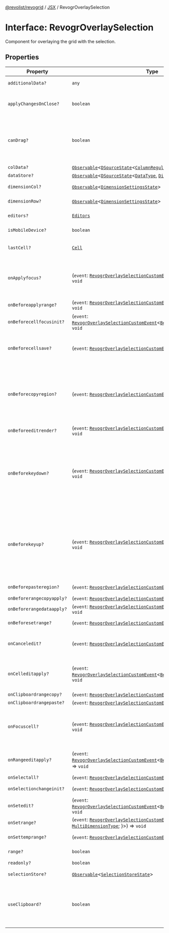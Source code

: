 [@revolist/revogrid](README.md) / [JSX](Namespace.JSX.md) / RevogrOverlaySelection

# Interface: RevogrOverlaySelection

Component for overlaying the grid with the selection.

## Properties

| Property | Type | Description | Defined in |
| ------ | ------ | ------ | ------ |
| `additionalData?` | `any` | Additional data to pass to renderer. | [src/components.d.ts:1856](https://github.com/revolist/revogrid/blob/479ecce95b25b0761395add7477e34a6fe066174/src/components.d.ts#L1856) |
| `applyChangesOnClose?` | `boolean` | If true applys changes when cell closes if not Escape. | [src/components.d.ts:1860](https://github.com/revolist/revogrid/blob/479ecce95b25b0761395add7477e34a6fe066174/src/components.d.ts#L1860) |
| `canDrag?` | `boolean` | Enable revogr-order-editor component (read more in revogr-order-editor component). Allows D&D. | [src/components.d.ts:1864](https://github.com/revolist/revogrid/blob/479ecce95b25b0761395add7477e34a6fe066174/src/components.d.ts#L1864) |
| `colData?` | [`Observable`](TypeAlias.Observable.md)\<[`DSourceState`](TypeAlias.DSourceState.md)\<[`ColumnRegular`](Interface.ColumnRegular.md), [`DimensionCols`](TypeAlias.DimensionCols.md)\>\> | Column data store. | [src/components.d.ts:1868](https://github.com/revolist/revogrid/blob/479ecce95b25b0761395add7477e34a6fe066174/src/components.d.ts#L1868) |
| `dataStore?` | [`Observable`](TypeAlias.Observable.md)\<[`DSourceState`](TypeAlias.DSourceState.md)\<[`DataType`](TypeAlias.DataType.md), [`DimensionRows`](TypeAlias.DimensionRows.md)\>\> | Row data store. | [src/components.d.ts:1872](https://github.com/revolist/revogrid/blob/479ecce95b25b0761395add7477e34a6fe066174/src/components.d.ts#L1872) |
| `dimensionCol?` | [`Observable`](TypeAlias.Observable.md)\<[`DimensionSettingsState`](Interface.DimensionSettingsState.md)\> | Dimension settings X. | [src/components.d.ts:1876](https://github.com/revolist/revogrid/blob/479ecce95b25b0761395add7477e34a6fe066174/src/components.d.ts#L1876) |
| `dimensionRow?` | [`Observable`](TypeAlias.Observable.md)\<[`DimensionSettingsState`](Interface.DimensionSettingsState.md)\> | Dimension settings Y. | [src/components.d.ts:1880](https://github.com/revolist/revogrid/blob/479ecce95b25b0761395add7477e34a6fe066174/src/components.d.ts#L1880) |
| `editors?` | [`Editors`](TypeAlias.Editors.md) | Custom editors register. | [src/components.d.ts:1884](https://github.com/revolist/revogrid/blob/479ecce95b25b0761395add7477e34a6fe066174/src/components.d.ts#L1884) |
| `isMobileDevice?` | `boolean` | Is mobile view mode. | [src/components.d.ts:1888](https://github.com/revolist/revogrid/blob/479ecce95b25b0761395add7477e34a6fe066174/src/components.d.ts#L1888) |
| `lastCell?` | [`Cell`](Interface.Cell.md) | Last real coordinates positions + 1. | [src/components.d.ts:1892](https://github.com/revolist/revogrid/blob/479ecce95b25b0761395add7477e34a6fe066174/src/components.d.ts#L1892) |
| `onApplyfocus?` | (`event`: [`RevogrOverlaySelectionCustomEvent`](Interface.RevogrOverlaySelectionCustomEvent.md)\<[`FocusRenderEvent`](Interface.FocusRenderEvent.md)\>) => `void` | Before cell get focused. To prevent the default behavior of applying the edit data, you can call `e.preventDefault()`. | [src/components.d.ts:1896](https://github.com/revolist/revogrid/blob/479ecce95b25b0761395add7477e34a6fe066174/src/components.d.ts#L1896) |
| `onBeforeapplyrange?` | (`event`: [`RevogrOverlaySelectionCustomEvent`](Interface.RevogrOverlaySelectionCustomEvent.md)\<[`FocusRenderEvent`](Interface.FocusRenderEvent.md)\>) => `void` | Before range applied. | [src/components.d.ts:1900](https://github.com/revolist/revogrid/blob/479ecce95b25b0761395add7477e34a6fe066174/src/components.d.ts#L1900) |
| `onBeforecellfocusinit?` | (`event`: [`RevogrOverlaySelectionCustomEvent`](Interface.RevogrOverlaySelectionCustomEvent.md)\<[`BeforeSaveDataDetails`](TypeAlias.BeforeSaveDataDetails.md)\>) => `void` | Before cell focus. | [src/components.d.ts:1904](https://github.com/revolist/revogrid/blob/479ecce95b25b0761395add7477e34a6fe066174/src/components.d.ts#L1904) |
| `onBeforecellsave?` | (`event`: [`RevogrOverlaySelectionCustomEvent`](Interface.RevogrOverlaySelectionCustomEvent.md)\<`any`\>) => `void` | Runs before cell save. Can be used to override or cancel original save. | [src/components.d.ts:1908](https://github.com/revolist/revogrid/blob/479ecce95b25b0761395add7477e34a6fe066174/src/components.d.ts#L1908) |
| `onBeforecopyregion?` | (`event`: [`RevogrOverlaySelectionCustomEvent`](Interface.RevogrOverlaySelectionCustomEvent.md)\<`any`\>) => `void` | Before clipboard copy happened. Validate data before copy. To prevent the default behavior of editing data and use your own implementation, call `e.preventDefault()`. | [src/components.d.ts:1912](https://github.com/revolist/revogrid/blob/479ecce95b25b0761395add7477e34a6fe066174/src/components.d.ts#L1912) |
| `onBeforeeditrender?` | (`event`: [`RevogrOverlaySelectionCustomEvent`](Interface.RevogrOverlaySelectionCustomEvent.md)\<[`FocusRenderEvent`](Interface.FocusRenderEvent.md)\>) => `void` | Before editor render. | [src/components.d.ts:1916](https://github.com/revolist/revogrid/blob/479ecce95b25b0761395add7477e34a6fe066174/src/components.d.ts#L1916) |
| `onBeforekeydown?` | (`event`: [`RevogrOverlaySelectionCustomEvent`](Interface.RevogrOverlaySelectionCustomEvent.md)\<`KeyboardEvent`\>) => `void` | Before key up event proxy, used to prevent key up trigger. If you have some custom behaviour event, use this event to check if it wasn't processed by internal logic. Call preventDefault(). | [src/components.d.ts:1920](https://github.com/revolist/revogrid/blob/479ecce95b25b0761395add7477e34a6fe066174/src/components.d.ts#L1920) |
| `onBeforekeyup?` | (`event`: [`RevogrOverlaySelectionCustomEvent`](Interface.RevogrOverlaySelectionCustomEvent.md)\<`KeyboardEvent`\>) => `void` | Before key down event proxy, used to prevent key down trigger. If you have some custom behaviour event, use this event to check if it wasn't processed by internal logic. Call preventDefault(). | [src/components.d.ts:1924](https://github.com/revolist/revogrid/blob/479ecce95b25b0761395add7477e34a6fe066174/src/components.d.ts#L1924) |
| `onBeforepasteregion?` | (`event`: [`RevogrOverlaySelectionCustomEvent`](Interface.RevogrOverlaySelectionCustomEvent.md)\<`any`\>) => `void` | Before region paste happened. | [src/components.d.ts:1928](https://github.com/revolist/revogrid/blob/479ecce95b25b0761395add7477e34a6fe066174/src/components.d.ts#L1928) |
| `onBeforerangecopyapply?` | (`event`: [`RevogrOverlaySelectionCustomEvent`](Interface.RevogrOverlaySelectionCustomEvent.md)\<[`ChangedRange`](TypeAlias.ChangedRange.md)\>) => `void` | Before range copy. | [src/components.d.ts:1932](https://github.com/revolist/revogrid/blob/479ecce95b25b0761395add7477e34a6fe066174/src/components.d.ts#L1932) |
| `onBeforerangedataapply?` | (`event`: [`RevogrOverlaySelectionCustomEvent`](Interface.RevogrOverlaySelectionCustomEvent.md)\<[`FocusRenderEvent`](Interface.FocusRenderEvent.md)\>) => `void` | Range data apply. | [src/components.d.ts:1936](https://github.com/revolist/revogrid/blob/479ecce95b25b0761395add7477e34a6fe066174/src/components.d.ts#L1936) |
| `onBeforesetrange?` | (`event`: [`RevogrOverlaySelectionCustomEvent`](Interface.RevogrOverlaySelectionCustomEvent.md)\<`any`\>) => `void` | Before range selection applied. | [src/components.d.ts:1940](https://github.com/revolist/revogrid/blob/479ecce95b25b0761395add7477e34a6fe066174/src/components.d.ts#L1940) |
| `onCanceledit?` | (`event`: [`RevogrOverlaySelectionCustomEvent`](Interface.RevogrOverlaySelectionCustomEvent.md)\<`any`\>) => `void` | Used for editors support when editor close requested. | [src/components.d.ts:1944](https://github.com/revolist/revogrid/blob/479ecce95b25b0761395add7477e34a6fe066174/src/components.d.ts#L1944) |
| `onCelleditapply?` | (`event`: [`RevogrOverlaySelectionCustomEvent`](Interface.RevogrOverlaySelectionCustomEvent.md)\<[`BeforeSaveDataDetails`](TypeAlias.BeforeSaveDataDetails.md)\>) => `void` | Cell edit apply to the data source. Triggers datasource edit on the root level. | [src/components.d.ts:1948](https://github.com/revolist/revogrid/blob/479ecce95b25b0761395add7477e34a6fe066174/src/components.d.ts#L1948) |
| `onClipboardrangecopy?` | (`event`: [`RevogrOverlaySelectionCustomEvent`](Interface.RevogrOverlaySelectionCustomEvent.md)\<`any`\>) => `void` | Range copy. | [src/components.d.ts:1952](https://github.com/revolist/revogrid/blob/479ecce95b25b0761395add7477e34a6fe066174/src/components.d.ts#L1952) |
| `onClipboardrangepaste?` | (`event`: [`RevogrOverlaySelectionCustomEvent`](Interface.RevogrOverlaySelectionCustomEvent.md)\<`any`\>) => `void` | - | [src/components.d.ts:1953](https://github.com/revolist/revogrid/blob/479ecce95b25b0761395add7477e34a6fe066174/src/components.d.ts#L1953) |
| `onFocuscell?` | (`event`: [`RevogrOverlaySelectionCustomEvent`](Interface.RevogrOverlaySelectionCustomEvent.md)\<[`ApplyFocusEvent`](Interface.ApplyFocusEvent.md)\>) => `void` | Cell get focused. To prevent the default behavior of applying the edit data, you can call `e.preventDefault()`. | [src/components.d.ts:1957](https://github.com/revolist/revogrid/blob/479ecce95b25b0761395add7477e34a6fe066174/src/components.d.ts#L1957) |
| `onRangeeditapply?` | (`event`: [`RevogrOverlaySelectionCustomEvent`](Interface.RevogrOverlaySelectionCustomEvent.md)\<[`BeforeRangeSaveDataDetails`](TypeAlias.BeforeRangeSaveDataDetails.md)\>) => `void` | Range data apply. Triggers datasource edit on the root level. | [src/components.d.ts:1961](https://github.com/revolist/revogrid/blob/479ecce95b25b0761395add7477e34a6fe066174/src/components.d.ts#L1961) |
| `onSelectall?` | (`event`: [`RevogrOverlaySelectionCustomEvent`](Interface.RevogrOverlaySelectionCustomEvent.md)\<`any`\>) => `void` | Select all. | [src/components.d.ts:1965](https://github.com/revolist/revogrid/blob/479ecce95b25b0761395add7477e34a6fe066174/src/components.d.ts#L1965) |
| `onSelectionchangeinit?` | (`event`: [`RevogrOverlaySelectionCustomEvent`](Interface.RevogrOverlaySelectionCustomEvent.md)\<[`ChangedRange`](TypeAlias.ChangedRange.md)\>) => `void` | Selection range changed. | [src/components.d.ts:1969](https://github.com/revolist/revogrid/blob/479ecce95b25b0761395add7477e34a6fe066174/src/components.d.ts#L1969) |
| `onSetedit?` | (`event`: [`RevogrOverlaySelectionCustomEvent`](Interface.RevogrOverlaySelectionCustomEvent.md)\<[`BeforeSaveDataDetails`](TypeAlias.BeforeSaveDataDetails.md)\>) => `void` | Set edit cell. | [src/components.d.ts:1973](https://github.com/revolist/revogrid/blob/479ecce95b25b0761395add7477e34a6fe066174/src/components.d.ts#L1973) |
| `onSetrange?` | (`event`: [`RevogrOverlaySelectionCustomEvent`](Interface.RevogrOverlaySelectionCustomEvent.md)\<[`RangeArea`](TypeAlias.RangeArea.md) & \{ `type`: [`MultiDimensionType`](TypeAlias.MultiDimensionType.md); \}\>) => `void` | Set range. | [src/components.d.ts:1977](https://github.com/revolist/revogrid/blob/479ecce95b25b0761395add7477e34a6fe066174/src/components.d.ts#L1977) |
| `onSettemprange?` | (`event`: [`RevogrOverlaySelectionCustomEvent`](Interface.RevogrOverlaySelectionCustomEvent.md)\<[`TempRange`](TypeAlias.TempRange.md)\>) => `void` | Set temp range area during autofill. | [src/components.d.ts:1981](https://github.com/revolist/revogrid/blob/479ecce95b25b0761395add7477e34a6fe066174/src/components.d.ts#L1981) |
| `range?` | `boolean` | Range selection allowed. | [src/components.d.ts:1985](https://github.com/revolist/revogrid/blob/479ecce95b25b0761395add7477e34a6fe066174/src/components.d.ts#L1985) |
| `readonly?` | `boolean` | Readonly mode. | [src/components.d.ts:1989](https://github.com/revolist/revogrid/blob/479ecce95b25b0761395add7477e34a6fe066174/src/components.d.ts#L1989) |
| `selectionStore?` | [`Observable`](TypeAlias.Observable.md)\<[`SelectionStoreState`](TypeAlias.SelectionStoreState.md)\> | Selection, range, focus. | [src/components.d.ts:1993](https://github.com/revolist/revogrid/blob/479ecce95b25b0761395add7477e34a6fe066174/src/components.d.ts#L1993) |
| `useClipboard?` | `boolean` | Enable revogr-clipboard component (read more in revogr-clipboard component). Allows copy/paste. | [src/components.d.ts:1997](https://github.com/revolist/revogrid/blob/479ecce95b25b0761395add7477e34a6fe066174/src/components.d.ts#L1997) |
